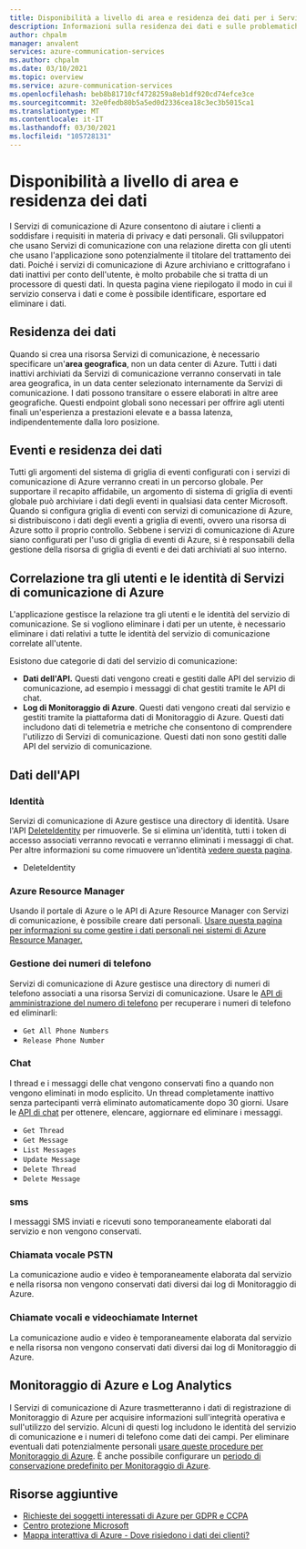```yaml
---
title: Disponibilità a livello di area e residenza dei dati per i Servizi di comunicazione di Azure
description: Informazioni sulla residenza dei dati e sulle problematiche correlate alla privacy nei Servizi di comunicazione di Azure
author: chpalm
manager: anvalent
services: azure-communication-services
ms.author: chpalm
ms.date: 03/10/2021
ms.topic: overview
ms.service: azure-communication-services
ms.openlocfilehash: beb8b81710cf4728259a8eb1df920cd74efce3ce
ms.sourcegitcommit: 32e0fedb80b5a5ed0d2336cea18c3ec3b5015ca1
ms.translationtype: MT
ms.contentlocale: it-IT
ms.lasthandoff: 03/30/2021
ms.locfileid: "105728131"
---
```

# <a name="region-availability-and-data-residency"></a>Disponibilità a livello di area e residenza dei dati

I Servizi di comunicazione di Azure consentono di aiutare i clienti a soddisfare i requisiti in materia di privacy e dati personali. Gli sviluppatori che usano Servizi di comunicazione con una relazione diretta con gli utenti che usano l'applicazione sono potenzialmente il titolare del trattamento dei dati. Poiché i servizi di comunicazione di Azure archiviano e crittografano i dati inattivi per conto dell'utente, è molto probabile che si tratta di un processore di questi dati. In questa pagina viene riepilogato il modo in cui il servizio conserva i dati e come è possibile identificare, esportare ed eliminare i dati.

## <a name="data-residency"></a>Residenza dei dati

Quando si crea una risorsa Servizi di comunicazione, è necessario specificare un'**area geografica**, non un data center di Azure. Tutti i dati inattivi archiviati da Servizi di comunicazione verranno conservati in tale area geografica, in un data center selezionato internamente da Servizi di comunicazione. I dati possono transitare o essere elaborati in altre aree geografiche. Questi endpoint globali sono necessari per offrire agli utenti finali un'esperienza a prestazioni elevate e a bassa latenza, indipendentemente dalla loro posizione.

## <a name="data-residency-and-events"></a>Eventi e residenza dei dati

Tutti gli argomenti del sistema di griglia di eventi configurati con i servizi di comunicazione di Azure verranno creati in un percorso globale. Per supportare il recapito affidabile, un argomento di sistema di griglia di eventi globale può archiviare i dati degli eventi in qualsiasi data center Microsoft. Quando si configura griglia di eventi con servizi di comunicazione di Azure, si distribuiscono i dati degli eventi a griglia di eventi, ovvero una risorsa di Azure sotto il proprio controllo. Sebbene i servizi di comunicazione di Azure siano configurati per l'uso di griglia di eventi di Azure, si è responsabili della gestione della risorsa di griglia di eventi e dei dati archiviati al suo interno.

## <a name="relating-humans-to-azure-communication-services-identities"></a>Correlazione tra gli utenti e le identità di Servizi di comunicazione di Azure

L'applicazione gestisce la relazione tra gli utenti e le identità del servizio di comunicazione. Se si vogliono eliminare i dati per un utente, è necessario eliminare i dati relativi a tutte le identità del servizio di comunicazione correlate all'utente.

Esistono due categorie di dati del servizio di comunicazione:
- **Dati dell'API.** Questi dati vengono creati e gestiti dalle API del servizio di comunicazione, ad esempio i messaggi di chat gestiti tramite le API di chat.
- **Log di Monitoraggio di Azure**. Questi dati vengono creati dal servizio e gestiti tramite la piattaforma dati di Monitoraggio di Azure. Questi dati includono dati di telemetria e metriche che consentono di comprendere l'utilizzo di Servizi di comunicazione. Questi dati non sono gestiti dalle API del servizio di comunicazione.

## <a name="api-data"></a>Dati dell'API

### <a name="identities"></a>Identità

Servizi di comunicazione di Azure gestisce una directory di identità. Usare l'API [DeleteIdentity](/rest/api/communication/communicationidentity/delete) per rimuoverle. Se si elimina un'identità, tutti i token di accesso associati verranno revocati e verranno eliminati i messaggi di chat. Per altre informazioni su come rimuovere un'identità [vedere questa pagina](../quickstarts/access-tokens.md).

- DeleteIdentity

### <a name="azure-resource-manager"></a>Azure Resource Manager

Usando il portale di Azure o le API di Azure Resource Manager con Servizi di comunicazione, è possibile creare dati personali. [Usare questa pagina per informazioni su come gestire i dati personali nei sistemi di Azure Resource Manager.](../../azure-resource-manager/management/resource-manager-personal-data.md)

### <a name="telephone-number-management"></a>Gestione dei numeri di telefono

Servizi di comunicazione di Azure gestisce una directory di numeri di telefono associati a una risorsa Servizi di comunicazione. Usare le [API di amministrazione del numero di telefono](/rest/api/communication/phonenumberadministration) per recuperare i numeri di telefono ed eliminarli:

- `Get All Phone Numbers`
- `Release Phone Number`

### <a name="chat"></a>Chat

I thread e i messaggi delle chat vengono conservati fino a quando non vengono eliminati in modo esplicito. Un thread completamente inattivo senza partecipanti verrà eliminato automaticamente dopo 30 giorni. Usare le [API di chat](/rest/api/communication/chat/chatthread) per ottenere, elencare, aggiornare ed eliminare i messaggi.

- `Get Thread`
- `Get Message`
- `List Messages`
- `Update Message`
- `Delete Thread`
- `Delete Message`

### <a name="sms"></a>sms

I messaggi SMS inviati e ricevuti sono temporaneamente elaborati dal servizio e non vengono conservati.

### <a name="pstn-voice-calling"></a>Chiamata vocale PSTN

La comunicazione audio e video è temporaneamente elaborata dal servizio e nella risorsa non vengono conservati dati diversi dai log di Monitoraggio di Azure.

### <a name="internet-voice-and-video-calling"></a>Chiamate vocali e videochiamate Internet

La comunicazione audio e video è temporaneamente elaborata dal servizio e nella risorsa non vengono conservati dati diversi dai log di Monitoraggio di Azure.

## <a name="azure-monitor-and-log-analytics"></a>Monitoraggio di Azure e Log Analytics

I Servizi di comunicazione di Azure trasmetteranno i dati di registrazione di Monitoraggio di Azure per acquisire informazioni sull'integrità operativa e sull'utilizzo del servizio. Alcuni di questi log includono le identità del servizio di comunicazione e i numeri di telefono come dati dei campi. Per eliminare eventuali dati potenzialmente personali [usare queste procedure per Monitoraggio di Azure](../../azure-monitor/logs/personal-data-mgmt.md). È anche possibile configurare un [periodo di conservazione predefinito per Monitoraggio di Azure](../../azure-monitor/logs/manage-cost-storage.md).

## <a name="additional-resources"></a>Risorse aggiuntive

- [Richieste dei soggetti interessati di Azure per GDPR e CCPA](/microsoft-365/compliance/gdpr-dsr-azure)
- [Centro protezione Microsoft](https://www.microsoft.com/trust-center/privacy/data-location)
- [Mappa interattiva di Azure - Dove risiedono i dati dei clienti?](https://azuredatacentermap.azurewebsites.net/)
